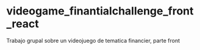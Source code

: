# videogame_finantialchallenge_front_react
Trabajo grupal sobre un videojuego de tematica financier, parte front
